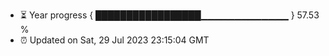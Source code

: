 - ⏳ Year progress { █████████████████▁▁▁▁▁▁▁▁▁▁▁▁▁ } 57.53 %
- ⏰ Updated on Sat, 29 Jul 2023 23:15:04 GMT

